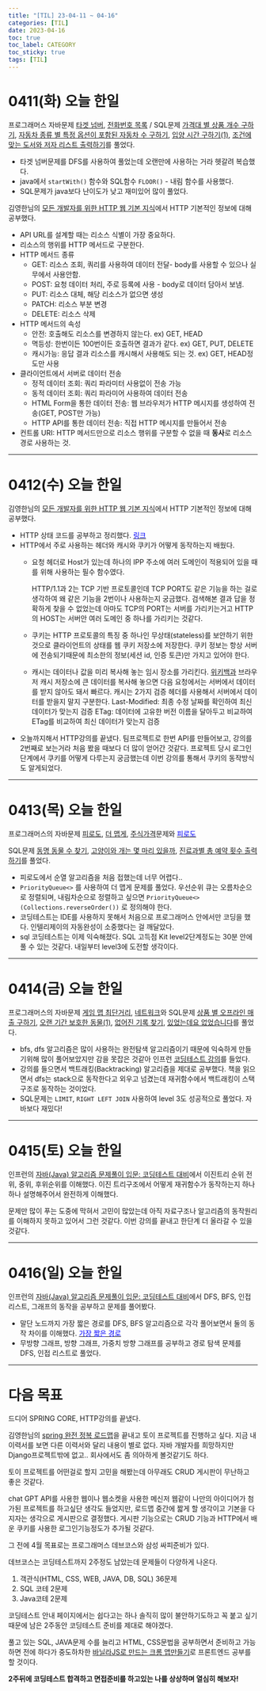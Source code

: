 ```yaml
---
title: "[TIL] 23-04-11 ~ 04-16"
categories: [TIL]
date: 2023-04-16
toc: true
toc_label: CATEGORY
toc_sticky: true
tags: [TIL]
---
```



# 0411(화) 오늘 한일

프로그래머스 자바문제 [타겟 넘버](https://school.programmers.co.kr/learn/courses/30/lessons/43165), [전화번호 목록](https://school.programmers.co.kr/learn/courses/30/lessons/42577) / SQL문제 [가격대 별 상품 개수 구하기](https://school.programmers.co.kr/learn/courses/30/lessons/131530), [자동차 종류 별 특정 옵션이 포함된 자동차 수 구하기](https://school.programmers.co.kr/learn/courses/30/lessons/151137), [입양 시간 구하기(1)](https://school.programmers.co.kr/learn/courses/30/lessons/59412), [조건에 맞는 도서와 저자 리스트 출력하기](https://school.programmers.co.kr/learn/courses/30/lessons/144854)를 풀었다.

- 타겟 넘버문제를 DFS를 사용하여 풀었는데 오랜만에 사용하는 거라 헷갈려 복습했다.
- java에서 `startWith()` 함수와 SQL함수 `FLOOR()` - 내림 함수를 사용했다.
- SQL문제가 java보다 난이도가 낮고 재미있어 많이 풀었다.

김영한님의 [모든 개발자를 위한 HTTP 웹 기본 지식](https://www.inflearn.com/course/http-%EC%9B%B9-%EB%84%A4%ED%8A%B8%EC%9B%8C%ED%81%AC/dashboard)에서 HTTP 기본적인 정보에 대해 공부했다.

- API URL를 설계할 때는 리소스 식별이 가장 중요하다.
- 리소스의 행위를 HTTP 메서드로 구분한다.
- HTTP 메서드 종류
    - GET: 리소스 조회, 쿼리를 사용하여 데이터 전달- body를 사용할 수 있으나 실무에서 사용안함.
    - POST: 요청 데이터 처리, 주로 등록에 사용 - body로 데이터 담아서 보냄.
    - PUT: 리소스 대체, 해당 리소스가 없으면 생성
    - PATCH: 리소스 부분 변경
    - DELETE: 리소스 삭제
- HTTP 메서드의 속성
    - 안전: 호출해도 리소스를 변경하지 않는다. ex) GET, HEAD
    - 멱등성: 한번이든 100번이든 호출하면 결과가 같다. ex) GET, PUT, DELETE
    - 캐시가능: 응답 결과 리소스를 캐시해서 사용해도 되는 것. ex) GET, HEAD정도만 사용
- 클라이언트에서 서버로 데이터 전송
    - 정적 데이터 조회: 쿼리 파라미터 사용없이 전송 가능
    - 동적 데이터 조회: 쿼리 파라미어 사용하여 데이터 전송
    - HTML Form을 통한 데이터 전송: 웹 브라우저가 HTTP 메시지를 생성하여 전송(GET, POST만 가능)
    - HTTP API를 통한 데이터 전송: 직접 HTTP 메시지를 만들어서 전송
- 컨트롤 URI: HTTP 메서드만으로 리소스 행위를 구분할 수 없을 때 **동사**로 리소스 경로 사용하는 것.

---

# 0412(수) 오늘 한일

김영한님의 [모든 개발자를 위한 HTTP 웹 기본 지식](https://www.inflearn.com/course/http-%EC%9B%B9-%EB%84%A4%ED%8A%B8%EC%9B%8C%ED%81%AC/dashboard)에서 HTTP 기본적인 정보에 대해 공부했다.

- HTTP 상태 코드를 공부하고 정리했다.  [<span style="color:blue">링크</span>](https://hstla.github.io/http/HTTP-%EC%83%81%ED%83%9C-%EC%BD%94%EB%93%9C/)
- HTTP에서 주로 사용하는 헤더와 캐시와 쿠키가 어떻게 동작하는지 배웠다.
    - 요청 헤더로 Host가 있는데 하나의 IPP 주소에 여러 도메인이 적용되어 있을 때를 위해 사용하는 필수 함수였다.
        
        HTTP/1.1과 2는 TCP 기반 프로토콜인데 TCP PORT도 같은 기능을 하는 걸로 생각하여 왜 같은 기능을 2번이나 사용하는지 궁금했다. 
        검색해본 결과 답을 정확하게 찾을 수 없었는데 아마도 TCP의 PORT는 서버를 가리키는거고 HTTP의 HOST는 서버안 여러 도메인 중 하나를 가리키는 것같다.
        
    - 쿠키는 HTTP 프로토콜의 특징 중 하나인 무상태(stateless)를 보안하기 위한 것으로 클라이언트의 상태를 웹 쿠키 저장소에 저장한다. 
    쿠키 정보는 항상 서버에 전송되기때문에 최소한의 정보(세션 id, 인증 토큰)만 가지고 있어야 한다.
    - 캐시는 데이터나 값을 미리 복사해 놓는 임시 장소를 가리킨다. [위키백과](https://ko.wikipedia.org/wiki/%EC%BA%90%EC%8B%9C)
    브라우저 캐시 저장소에 큰 데이터를 복사해 놓으면 다음 요청에서는 서버에서 데이터를 받지 않아도 돼서 빠르다. 
    캐시는 2가지 검증 헤더를 사용해서 서버에서 데이터를 받을지 말지 구분한다.
    Last-Modified: 최종 수정 날짜를 확인하여 최신 데이터가 맞는지 검증
    ETag: 데이터에 고유한 버전 이름을 달아두고 비교하여 ETag를 비교하여 최신 데이터가 맞는지 검증
- 오늘까지해서 HTTP강의를 끝냈다. 팀프로젝트로 한번 API를 만들어보고, 강의를 2번째로 보는거라 처음 봤을 때보다 더 많이 얻어간 것같다. 프로젝트 당시 로그인단계에서 쿠키를 어떻게 다루는지 궁금했는데 이번 강의를 통해서 쿠키의 동작방식도 알게되었다.

---

# 0413(목) 오늘 한일

프로그래머스의 자바문제 [피로도](https://school.programmers.co.kr/learn/courses/30/lessons/87946), [더 맵게](https://school.programmers.co.kr/learn/courses/30/lessons/42626), [주식가격](https://school.programmers.co.kr/learn/courses/30/lessons/42584)문제와 [<span style="color:blue">피로도</span>](https://hstla.github.io/%ED%94%BC%EB%A1%9C%EB%8F%84(40434)-%EC%88%9C%EC%97%B4-%EC%95%8C%EA%B3%A0%EB%A6%AC%EC%A6%98/)

SQL문제  [동명 동물 수 찾기](https://school.programmers.co.kr/learn/courses/30/lessons/59041), [고양이와 개는 몇 마리 있을까](https://school.programmers.co.kr/learn/courses/30/lessons/59040), [진료과별 총 예약 횟수 출력하기](https://school.programmers.co.kr/learn/courses/30/lessons/132202)를 풀었다.

- 피로도에서 순열 알고리즘을 처음 접했는데 너무 어렵다..
- `PriorityQueue<>` 를 사용하여 더 맵게 문제를 풀었다. 우선순위 큐는 오름차순으로 정렬되며, 내림차순으로 정렬하고 싶으면 `PriorityQueue<>(Collections.reverseOrder())` 로 정의해야 한다.
- 코딩테스트는 IDE를 사용하지 못해서 처음으로 프로그래머스 안에서만 코딩을 했다. 인텔리제이의 자동완성이 소중했다는 걸 깨달았다.
- sql 코딩테스트는 이제 익숙해졌다. SQL 고득점 Kit level2단계정도는 30분 안에 풀 수 있는 것같다. 내일부터 level3에 도전할 생각이다.

---

# 0414(금) 오늘 한일

프로그래머스의 자바문제 [게임 맵 최단거리](https://school.programmers.co.kr/learn/courses/30/lessons/1844), [네트워크](https://school.programmers.co.kr/learn/courses/30/lessons/43162)와 SQL문제  [상품 별 오프라인 매출 구하기](https://school.programmers.co.kr/learn/courses/30/lessons/131533),  [오랜 기간 보호한 동물(1)](https://school.programmers.co.kr/learn/courses/30/lessons/59044), [없어진 기록 찾기](https://school.programmers.co.kr/learn/courses/30/lessons/59042), [있었는데요 없었습니다](https://school.programmers.co.kr/learn/courses/30/lessons/59043)를 풀었다. 

- bfs, dfs 알고리즘은 많이 사용하는 완전탐색 알고리즘이기 때문에 익숙하게 만들기위해 많이 풀어보았지만 감을 못잡은 것같아 인프런 [코딩테스트 강의](https://www.inflearn.com/course/lecture?courseSlug=%EC%9E%90%EB%B0%94-%EC%95%8C%EA%B3%A0%EB%A6%AC%EC%A6%98-%EB%AC%B8%EC%A0%9C%ED%92%80%EC%9D%B4-%EC%BD%94%ED%85%8C%EB%8C%80%EB%B9%84&unitId=72765)를 들었다.
- 강의를 들으면서 백트래킹(Backtracking) 알고리즘을 제대로 공부했다. 책을 읽으면서 dfs는 stack으로 동작한다고 외우고 넘겼는데 재귀함수에서 백트래킹이 스택구조로 동작하는 것이었다.
- SQL문제는 `LIMIT`, `RIGHT LEFT JOIN` 사용하여 level 3도 성공적으로 풀었다. 자바보다 재밌다!

---

# 0415(토) 오늘 한일

인프런의 [자바(Java) 알고리즘 문제풀이 입문: 코딩테스트 대비](https://www.inflearn.com/course/%EC%9E%90%EB%B0%94-%EC%95%8C%EA%B3%A0%EB%A6%AC%EC%A6%98-%EB%AC%B8%EC%A0%9C%ED%92%80%EC%9D%B4-%EC%BD%94%ED%85%8C%EB%8C%80%EB%B9%84/dashboard)에서 이진트리 순위 전위, 중위, 후위순위를 이해했다. 이진 트리구조에서 어떻게 재귀함수가 동작하는지 하나하나 설명해주어서 완전하게 이해했다. 

문제만 많이 푸는 도중에 막혀서 고민이 많았는데 아직 자료구조나 알고리즘의 동작원리를 이해하지 못하고 있어서 그런 것같다. 이번 강의를 끝내고 한단계 더 올라갈 수 있을 것같다.

---

# 0416(일) 오늘 한일

인프런의 [자바(Java) 알고리즘 문제풀이 입문: 코딩테스트 대비](https://www.inflearn.com/course/%EC%9E%90%EB%B0%94-%EC%95%8C%EA%B3%A0%EB%A6%AC%EC%A6%98-%EB%AC%B8%EC%A0%9C%ED%92%80%EC%9D%B4-%EC%BD%94%ED%85%8C%EB%8C%80%EB%B9%84/dashboard)에서 DFS, BFS, 인접 리스트, 그래프의 동작을 공부하고 문제를 풀어봤다.

- 말단 노드까지 가장 짧은 경로를 DFS, BFS 알고리즘으로 각각 풀어보면서 둘의 동작 차이를 이해했다. [<span style="color:blue">가장 짧은 경로</span>](https://hstla.github.io/codingtest/%EB%A7%90%EB%8B%A8-%EB%85%B8%EB%93%9C/)
- 무방향 그래프, 방향 그래프, 가중치 방향 그래프를 공부하고 경로 탐색 문제를 DFS, 인접 리스트로 풀었다.

---

# 다음 목표

드디어 SPRING CORE, HTTP강의를 끝냈다. 

김영한님의 [spring 완전 정복 로드맵](https://www.inflearn.com/roadmaps/373)을 끝내고 토이 프로젝트를 진행하고 싶다. 지금 내 이력서를 보면 다른 이력서와 달리 내용이 별로 없다. 자바 개발자를 희망하지만 Django프로젝트밖에 없고.. 회사에서도 좀 의아하게 볼것같기도 하다.

토이 프로젝트를 어떤걸로 할지 고민을 해봤는데 아무래도 CRUD 게시판이 무난하고 좋은 것같다. 

chat GPT API를 사용한 웹이나 웹소켓을 사용한 메신저 웹같이 나만의 아이디어가 첨가된 프로젝트를 하고싶단 생각도 들었지만, 로드맵 중간에 짧게 할 생각이고 기본을 다지자는 생각으로 게시판으로 결정했다. 게시판 기능으로는 CRUD 기능과 HTTP에서 배운 쿠키를 사용한 로그인기능정도가 추가될 것같다.

그 전에 4월 목표로는 프로그래머스 데브코스와 삼성 싸피준비가 있다.

데브코스는 코딩테스트까지 2주정도 남았는데 문제들이 다양하게 나온다.

1. 객관식(HTML, CSS, WEB, JAVA, DB, SQL) 36문제
2. SQL 코테 2문제
3. Java코테 2문제

코딩테스트 안내 페이지에서는 쉽다고는 하나 솔직히 많이 불안하기도하고 꼭 붙고 싶기때문에 남은 2주동안 코딩테스트 준비를 제대로 해야겠다. 

풀고 있는 SQL, JAVA문제 수를 늘리고 HTML, CSS문법을 공부하면서 준비하고 가능하면 전에 하다가 중도하차한 [바닐라JS로 만드는 크롬 앱만들기](https://nomadcoders.co/javascript-for-beginners/lobby)로 프론트엔드 공부를 할 것이다.

**2주뒤에 코딩테스트 합격하고 면접준비를 하고있는 나를 상상하며 열심히 해보자!**